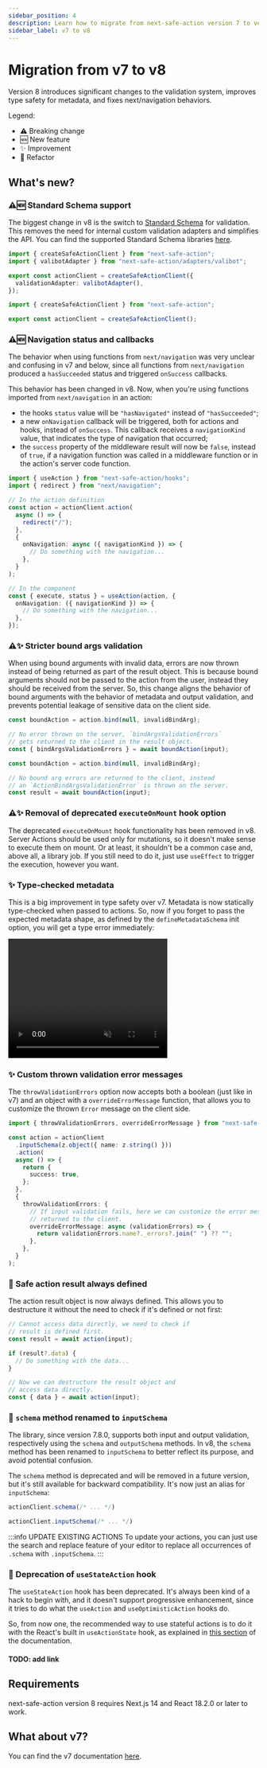 ```yaml
---
sidebar_position: 4
description: Learn how to migrate from next-safe-action version 7 to version 8.
sidebar_label: v7 to v8
---
```


# Migration from v7 to v8

Version 8 introduces significant changes to the validation system, improves type safety for metadata, and fixes next/navigation behaviors.

Legend:
- ⚠️ Breaking change
- 🆕 New feature
- ✨ Improvement
- 🔄 Refactor

## What's new?

### ⚠️🆕 Standard Schema support

The biggest change in v8 is the switch to [Standard Schema](https://github.com/standard-schema/standard-schema) for validation. This removes the need for internal custom validation adapters and simplifies the API. You can find the supported Standard Schema libraries [here](https://github.com/standard-schema/standard-schema?tab=readme-ov-file#what-schema-libraries-implement-the-spec).

```typescript title="v7 - using Valibot"
import { createSafeActionClient } from "next-safe-action";
import { valibotAdapter } from "next-safe-action/adapters/valibot";

export const actionClient = createSafeActionClient({
  validationAdapter: valibotAdapter(),
});
```

```typescript title="v8"
import { createSafeActionClient } from "next-safe-action";

export const actionClient = createSafeActionClient();
```

### ⚠️🆕 Navigation status and callbacks

The behavior when using functions from `next/navigation` was very unclear and confusing in v7 and below, since all functions from `next/navigation` produced a `hasSucceeded` status and triggered `onSuccess` callbacks.

This behavior has been changed in v8. Now, when you're using functions imported from `next/navigation` in an action:
- the hooks `status` value will be `"hasNavigated"` instead of `"hasSucceeded"`;
- a new `onNavigation` callback will be triggered, both for actions and hooks, instead of `onSuccess`. This callback receives a `navigationKind` value, that indicates the type of navigation that occurred;
- the `success` property of the middleware result will now be `false`, instead of `true`, if a navigation function was called in a middleware function or in the action's server code function.

```typescript
import { useAction } from "next-safe-action/hooks";
import { redirect } from "next/navigation";

// In the action definition
const action = actionClient.action(
  async () => {
    redirect("/");
  },
  {
    onNavigation: async ({ navigationKind }) => {
      // Do something with the navigation...
    },
  }
);

// In the component
const { execute, status } = useAction(action, {
  onNavigation: ({ navigationKind }) => {
    // Do something with the navigation...
  },
});
```

### ⚠️✨ Stricter bound args validation

When using bound arguments with invalid data, errors are now thrown instead of being returned as part of the result object. This is because bound arguments should not be passed to the action from the user, instead they should be received from the server. So, this change aligns the behavior of bound arguments with the behavior of metadata and output validation, and prevents potential leakage of sensitive data on the client side.

```typescript title="v7"
const boundAction = action.bind(null, invalidBindArg);

// No error thrown on the server, `bindArgsValidationErrors`
// gets returned to the client in the result object.
const { bindArgsValidationErrors } = await boundAction(input);
```

```typescript title="v8"
const boundAction = action.bind(null, invalidBindArg);

// No bound arg errors are returned to the client, instead
// an `ActionBindArgsValidationError` is thrown on the server.
const result = await boundAction(input);
```

### ⚠️✨ Removal of deprecated `executeOnMount` hook option

The deprecated `executeOnMount` hook functionality has been removed in v8. Server Actions should be used only for mutations, so it doesn't make sense to execute them on mount. Or at least, it shouldn't be a common case and, above all, a library job. If you still need to do it, just use `useEffect` to trigger the execution, however you want.

### ✨ Type-checked metadata

This is a big improvement in type safety over v7. Metadata is now statically type-checked when passed to actions. So, now if you forget to pass the expected metadata shape, as defined by the `defineMetadataSchema` init option, you will get a type error immediately:

<video controls autoPlay loop muted width="320" height="240">
  <source src="/vid/metadata-v8.mp4"/>
</video>

### ✨ Custom thrown validation error messages

The `throwValidationErrors` option now accepts both a boolean (just like in v7) and an object with a `overrideErrorMessage` function, that allows you to customize the thrown `Error` message on the client side.

```typescript
import { throwValidationErrors, overrideErrorMessage } from "next-safe-action";

const action = actionClient
  .inputSchema(z.object({ name: z.string() }))
  .action(
  async () => {
    return {
      success: true,
    };
  },
  {
    throwValidationErrors: {
      // If input validation fails, here we can customize the error message
      // returned to the client.
      overrideErrorMessage: async (validationErrors) => {
        return validationErrors.name?._errors?.join(" ") ?? "";
      },
    },
  }
);
```

### 🔄 Safe action result always defined

The action result object is now always defined. This allows you to destructure it without the need to check if it's defined or not first:

```typescript title="v7"
// Cannot access data directly, we need to check if
// result is defined first.
const result = await action(input);

if (result?.data) {
  // Do something with the data...
}
```

```typescript title="v8"
// Now we can destructure the result object and
// access data directly.
const { data } = await action(input);
```

### 🔄 `schema` method renamed to `inputSchema`

The library, since version 7.8.0, supports both input and output validation, respectively using the `schema` and `outputSchema` methods. In v8, the `schema` method has been renamed to `inputSchema` to better reflect its purpose, and avoid potential confusion.

The `schema` method is deprecated and will be removed in a future version, but it's still available for backward compatibility. It's now just an alias for `inputSchema`:

```typescript title="v7"
actionClient.schema(/* ... */)
```

```typescript title="v8"
actionClient.inputSchema(/* ... */)
```

:::info UPDATE EXISTING ACTIONS
To update your actions, you can just use the search and replace feature of your editor to replace all occurrences of `.schema` with `.inputSchema`.
:::


### 🔄 Deprecation of `useStateAction` hook

The `useStateAction` hook has been deprecated. It's always been kind of a hack to begin with, and it doesn't support progressive enhancement, since it tries to do what the `useAction` and `useOptimisticAction` hooks do.

So, from now one, the recommended way to use stateful actions is to do it with the React's built in `useActionState` hook, as explained in [this section](#) of the documentation.
#### TODO: add link

## Requirements

next-safe-action version 8 requires Next.js 14 and React 18.2.0 or later to work.

## What about v7?

You can find the v7 documentation [here](https://v7.next-safe-action.dev).